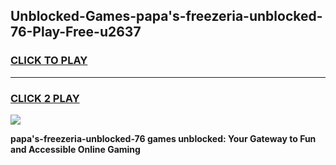 
## Unblocked-Games-papa's-freezeria-unblocked-76-Play-Free-u2637
<h3>
<a href="https://premium76.site?title=papa's-freezeria-unblocked-76&ref=21A">CLICK TO PLAY</a></h3>
<hr>

<h3>
<a href="https://premium76.site?title=papa's-freezeria-unblocked-76&ref=21A">CLICK 2 PLAY</a>
  
</h3>

<a href="https://premium76.site?title=papa's-freezeria-unblocked-76&ref=21A"><img src="https://clearcache.store/games.png"></a>


**papa's-freezeria-unblocked-76 games unblocked: Your Gateway to Fun and Accessible Online Gaming**
